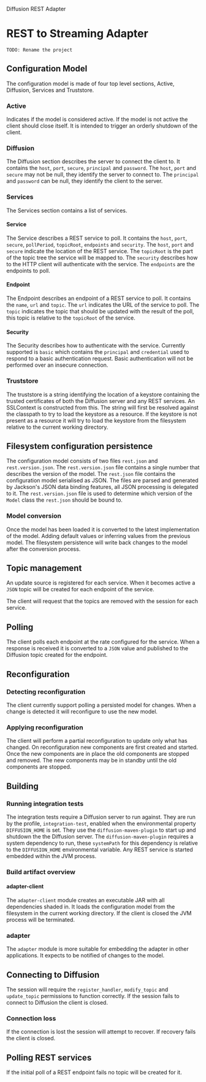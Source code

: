 Diffusion REST Adapter
# REST to Streaming Adapter

`TODO: Rename the project`

## Configuration Model

The configuration model is made of four top level sections, Active, Diffusion, Services and Truststore.

### Active

Indicates if the model is considered active.
If the model is not active the client should close itself.
It is intended to trigger an orderly shutdown of the client.

### Diffusion

The Diffusion section describes the server to connect the client to.
It contains the `host`, `port`, `secure`, `principal` and `password`.
The `host`, `port` and `secure` may not be null, they identify the server to connect to.
The `principal` and `password` can be null, they identify the client to the server.

### Services

The Services section contains a list of services.

#### Service

The Service describes a REST service to poll.
It contains the `host`, `port`, `secure`, `pollPeriod`, `topicRoot`, `endpoints` and `security`.
The `host`, `port` and `secure` indicate the location of the REST service.
The `topicRoot` is the part of the topic tree the service will be mapped to.
The `security` describes how to the HTTP client will authenticate with the service.
The `endpoints` are the endpoints to poll.

#### Endpoint

The Endpoint describes an endpoint of a REST service to poll.
It contains the `name`, `url` and `topic`.
The `url` indicates the URL of the service to poll.
The `topic` indicates the topic that should be updated with the result of the poll, this topic is relative to the
`topicRoot` of the service.

#### Security

The Security describes how to authenticate with the service. Currently supported is `basic` which contains the
`principal` and `credential` used to respond to a basic authentication request. Basic authentication will not be
performed over an insecure connection.

### Truststore

The truststore is a string identifying the location of a keystore containing the trusted certificates of both the
Diffusion server and any REST services. An SSLContext is constructed from this. The string will first be resolved
against the classpath to try to load the keystore as a resource. If the keystore is not present as a resource it will
try to load the keystore from the filesystem relative to the current working directory.

## Filesystem configuration persistence

The configuration model consists of two files `rest.json` and `rest.version.json`. The `rest.version.json` file contains
a single number that describes the version of the model. The `rest.json` file contains the configuration model
serialised as JSON. The files are parsed and generated by Jackson's JSON data binding features, all JSON processing is
delegated to it. The `rest.version.json` file is used to determine which version of the `Model` class the `rest.json`
should be bound to.

### Model conversion

Once the model has been loaded it is converted to the latest implementation of the model. Adding default values or
inferring values from the previous model. The filesystem persistence will write back changes to the model after the
conversion process.

## Topic management

An update source is registered for each service. When it becomes active a `JSON` topic will be created for each endpoint
of the service.

The client will request that the topics are removed with the session for each service.

## Polling

The client polls each endpoint at the rate configured for the service. When a response is received it is converted to a
`JSON` value and published to the Diffusion topic created for the endpoint.

## Reconfiguration

### Detecting reconfiguration

The client currently support polling a persisted model for changes. When a change is detected it will reconfigure to
use the new model.

### Applying reconfiguration

The client will perform a partial reconfiguration to update only what has changed. On reconfiguration new components are
first created and started. Once the new components are in place the old components are stopped and removed. The new
components may be in standby until the old components are stopped.

## Building

### Running integration tests

The integration tests require a Diffusion server to run against. They are run by the profile, `integration-test`,
enabled when the environmental property `DIFFUSION_HOME` is set. They use the `diffusion-maven-plugin` to start up and
shutdown the the Diffusion server. The `diffusion-maven-plugin` requires a system dependency to run, these `systemPath`
for this dependency is relative to the `DIFFUSION_HOME` environmental variable. Any REST service is started embedded
within the JVM process.

### Build artifact overview

#### adapter-client

The `adapter-client` module creates an executable JAR with all dependencies shaded in.
It loads the configuration model from the filesystem in the current working directory.
If the client is closed the JVM process will be terminated.

### adapter

The `adapter` module is more suitable for embedding the adapter in other applications.
It expects to be notified of changes to the model.

## Connecting to Diffusion

The session will require the `register_handler`, `modify_topic` and `update_topic` permissions to function correctly.
If the session fails to connect to Diffusion the client is closed.

### Connection loss

If the connection is lost the session will attempt to recover.
If recovery fails the client is closed.

## Polling REST services

If the initial poll of a REST endpoint fails no topic will be created for it.
